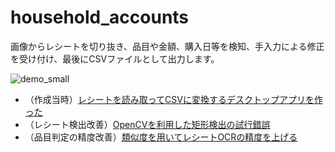 # household_accounts

画像からレシートを切り抜き、品目や金額、購入日等を検知、手入力による修正を受け付け、最後にCSVファイルとして出力します。


![demo_small](https://user-images.githubusercontent.com/37015480/101490410-a70d8400-39a5-11eb-924c-57e6c6f7ec9b.gif)

- （作成当時）[レシートを読み取ってCSVに変換するデスクトップアプリを作った](https://yrarchi.net/receipt_ocr/)
- （レシート検出改善）[OpenCVを利用した矩形検出の試行錯誤](https://yrarchi.net/rectangle_detection_summary/)
- （品目判定の精度改善）[類似度を用いてレシートOCRの精度を上げる](https://yrarchi.net/improve_receipt_ocr_accuracy_by_similarity/)
